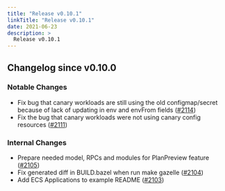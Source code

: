 ```yaml
---
title: "Release v0.10.1"
linkTitle: "Release v0.10.1"
date: 2021-06-23
description: >
  Release v0.10.1
---
```


## Changelog since v0.10.0

### Notable Changes

* Fix bug that canary workloads are still using the old configmap/secret because of lack of updating in env and envFrom fields ([#2114](https://github.com/pipe-cd/pipecd/pull/2114))
* Fix the bug that canary workloads were not using canary config resources ([#2111](https://github.com/pipe-cd/pipecd/pull/2111))

### Internal Changes

* Prepare needed model, RPCs and modules for PlanPreview feature ([#2105](https://github.com/pipe-cd/pipecd/pull/2105))
* Fix generated diff in BUILD.bazel when run make gazelle ([#2104](https://github.com/pipe-cd/pipecd/pull/2104))
* Add ECS Applications to example README ([#2103](https://github.com/pipe-cd/pipecd/pull/2103))
